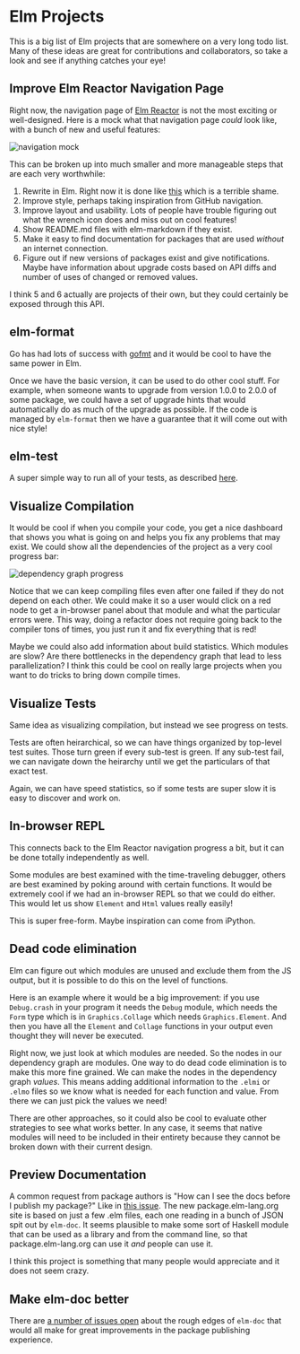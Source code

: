 # Elm Projects

This is a big list of Elm projects that are somewhere on a very long todo list.
Many of these ideas are great for contributions and collaborators, so take a
look and see if anything catches your eye!

## Improve Elm Reactor Navigation Page

Right now, the navigation page of [Elm Reactor](http://elm-lang.org/blog/Introducing-Elm-Reactor.elm)
is not the most exciting or well-designed. Here is a mock what that navigation page *could* look like,
with a bunch of new and useful features:

![navigation mock](https://raw.githubusercontent.com/elm-lang/projects/master/elm-reactor-navigation/mock.png)

This can be broken up into much smaller and more manageable steps that are each very worthwhile:

  1. Rewrite in Elm. Right now it is done like [this](https://github.com/elm-lang/elm-reactor/blob/master/backend/Index.hs) which is a terrible shame.
  2. Improve style, perhaps taking inspiration from GitHub navigation.
  3. Improve layout and usability. Lots of people have trouble figuring out what the wrench icon does and miss out on cool features!
  4. Show README.md files with elm-markdown if they exist.
  5. Make it easy to find documentation for packages that are used *without* an internet connection.
  6. Figure out if new versions of packages exist and give notifications. Maybe have information about upgrade costs based on API diffs and number of uses of changed or removed values.

I think 5 and 6 actually are projects of their own, but they could certainly be exposed through this API.


## elm-format

Go has had lots of success with [gofmt](http://blog.golang.org/go-fmt-your-code) and it would be cool to have the same power in Elm.

Once we have the basic version, it can be used to do other cool stuff. For example, when someone wants to upgrade from version 1.0.0 to 2.0.0 of some package, we could have a set of upgrade hints that would automatically do as much of the upgrade as possible. If the code is managed by `elm-format` then we have a guarantee that it will come out with nice style!

## elm-test

A super simple way to run all of your tests, as described [here](https://groups.google.com/forum/#!topic/elm-dev/-oC1b4KuELA).

## Visualize Compilation

It would be cool if when you compile your code, you get a nice dashboard that shows you what is going on and helps you fix any problems that may exist. We could show all the dependencies of the project as a very cool progress bar:

![dependency graph progress](https://raw.githubusercontent.com/elm-lang/projects/master/compiler-progress-visualization/mock.gif)

Notice that we can keep compiling files even after one failed if they do not depend on each other. We could make it so a user would click on a red node to get a in-browser panel about that module and what the particular errors were. This way, doing a refactor does not require going back to the compiler tons of times, you just run it and fix everything that is red!

Maybe we could also add information about build statistics. Which modules are slow? Are there bottlenecks in the dependency graph that lead to less parallelization? I think this could be cool on really large projects when you want to do tricks to bring down compile times.


## Visualize Tests

Same idea as visualizing compilation, but instead we see progress on tests.

Tests are often heirarchical, so we can have things organized by top-level test suites. Those turn green if every sub-test is green. If any sub-test fail, we can navigate down the heirarchy until we get the particulars of that exact test.

Again, we can have speed statistics, so if some tests are super slow it is easy to discover and work on.

## In-browser REPL

This connects back to the Elm Reactor navigation progress a bit, but it can be done totally independently as well.

Some modules are best examined with the time-traveling debugger, others are best examined by poking around with certain functions. It would be extremely cool if we had an in-browser REPL so that we could do either. This would let us show `Element` and `Html` values really easily!

This is super free-form. Maybe inspiration can come from iPython.

## Dead code elimination

Elm can figure out which modules are unused and exclude them from the JS output, but it is possible to do this on the level of functions.

Here is an example where it would be a big improvement: if you use `Debug.crash` in your program it needs the `Debug` module, which needs the `Form` type which is in `Graphics.Collage` which needs `Graphics.Element`. And then you have all the `Element` and `Collage` functions in your output even thought they will never be executed.

Right now, we just look at which modules are needed. So the nodes in our dependency graph are modules. One way to do dead code elimination is to make this more fine grained. We can make the nodes in the dependency graph *values*. This means adding additional information to the `.elmi` or `.elmo` files so we know what is needed for each function and value. From there we can just pick the values we need!

There are other approaches, so it could also be cool to evaluate other strategies to see what works better. In any case, it seems that native modules will need to be included in their entirety because they cannot be broken down with their current design.


## Preview Documentation

A common request from package authors is "How can I see the docs before I publish my package?" Like in [this issue](https://github.com/elm-lang/elm-lang.org/issues/169). The new package.elm-lang.org site is based on just a few .elm files, each one reading in a bunch of JSON spit out by `elm-doc`. It seems plausible to make some sort of Haskell module that can be used as a library and from the command line, so that package.elm-lang.org can use it *and* people can use it.

I think this project is something that many people would appreciate and it does not seem crazy.


## Make elm-doc better

There are [a number of issues open](https://github.com/elm-lang/elm-compiler/issues?q=is%3Aissue+is%3Aopen+elm-doc) about the rough edges of `elm-doc` that would all make for great improvements in the package publishing experience.
